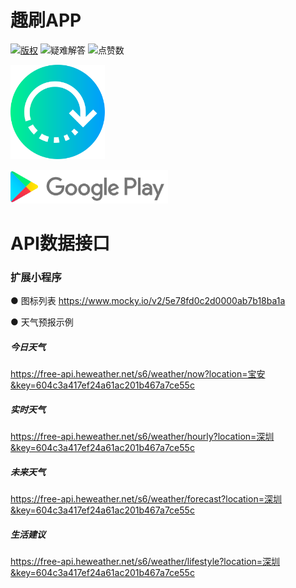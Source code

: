 # 趣刷APP
[![版权](https://img.shields.io/github/license/Mr-Cai/fun_refresh)](https://raw.githubusercontent.com/Mr-Cai/fun_refresh/master/LICENSE) 
![疑难解答](https://img.shields.io/github/issues/Mr-Cai/fun_refresh)
![点赞数](https://img.shields.io/github/stars/Mr-Cai/fun_refresh)

[<img src="assets/svg/new_icon.svg" width="30%" height="30%" alt="启动图标">](https://d.6short.com/funs)  

[<img src="screen/google_play_store.png" width="50%" height="30%">](https://play.google.com/store/apps/details?id=intelligent.fun_refresh)

# API数据接口
### 扩展小程序
● 图标列表
https://www.mocky.io/v2/5e78fd0c2d0000ab7b18ba1a

● 天气预报示例
##### 今日天气
https://free-api.heweather.net/s6/weather/now?location=宝安&key=604c3a417ef24a61ac201b467a7ce55c
##### 实时天气
https://free-api.heweather.net/s6/weather/hourly?location=深圳&key=604c3a417ef24a61ac201b467a7ce55c
##### 未来天气
https://free-api.heweather.net/s6/weather/forecast?location=深圳&key=604c3a417ef24a61ac201b467a7ce55c
##### 生活建议
https://free-api.heweather.net/s6/weather/lifestyle?location=深圳&key=604c3a417ef24a61ac201b467a7ce55c